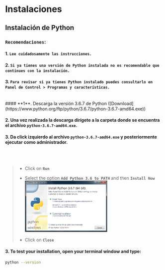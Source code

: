 # Instalaciones




## **Instalación de Python**

### `Recomendaciones`: 
#### 1. `Lee cuidadosamente las instrucciones.`<br>
#### 2. `Si ya tienes una versión de Python instalada no es recomendable que continues con la instalación.`<br>
#### 3. `Para revisar si ya tienes Python instalado puedes consultarlo en Panel de Control > Programas y características.`<br>
<br>
#### **1**. Descarga la versión 3.6.7 de Python ([Download](https://www.python.org/ftp/python/3.6.7/python-3.6.7-amd64.exe))

#### **2**. Una vez realizada la descarga dirígete a la carpeta donde se encuentra el archivo `python-3.6.7-amd64.exe`.<br>

#### **3**. Da click izquierdo al archivo `python-3.6.7-amd64.exe` y posteriormente ejecutar como administrador.<br>


<br>
<br>


> - Click on **`Run`**<br>
> 
> - Select the option **`Add Python 3.6 to PATH`** and then **`Install Now`**<br> <img src="https://raw.githubusercontent.com/bioinfproject/bioinfo/master/Folder/Python_2.PNG" width = 60%><br>
> 
> - Click on **`Close`**<br>
> 
#### **3**. To test your installation, open your terminal window and type:

```bash
python --version
```



